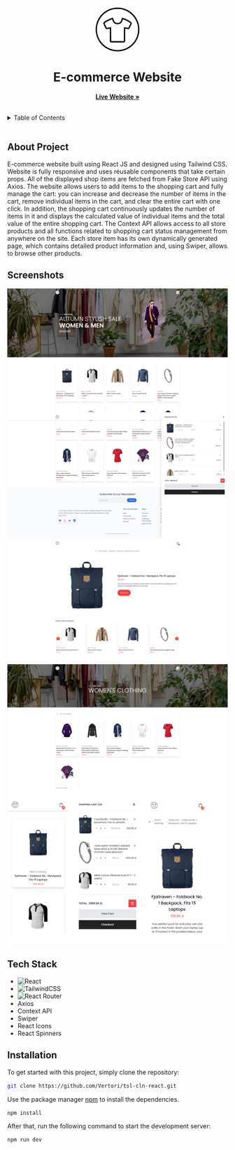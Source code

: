 <br/>
<div align="center">
  <a href="">
    <img src="src/assets/store_logo.png" width="100" alt="Logo">
  </a>

  <h1 align="center">E-commerce Website</h1>

  <p align="center">
    <a href=""><strong>Live Website »</strong></a>
    <br/>
    <br/>
  </p>
</div>

<details>
  <summary>Table of Contents</summary>
  <ol>
    <li>
      <a href="#about-project">About Project</a>
    </li>
    <li>
      <a href="#screenshots">Screenshots</a>
    </li>
    <li><a href="#tech-stack">Tech Stack</a></li>
    <li>
      <a href="#installation">Installation</a>
    </li>
  </ol>
</details>
 <br />

## About Project

E-commerce website built using React JS and designed using Tailwind CSS. Website is fully responsive and uses reusable components that take certain props. All of the displayed shop items are fetched from Fake Store API using Axios. The website allows users to add items to the shopping cart and fully manage the cart: you can increase and decrease the number of items in the cart, remove individual items in the cart, and clear the entire cart with one click. In addition, the shopping cart continuously updates the number of items in it and displays the calculated value of individual items and the total value of the entire shopping cart. The Context API allows access to all store products and all functions related to shopping cart status management from anywhere on the site. Each store item has its own dynamically generated page, which contains detailed product information and, using Swiper, allows to browse other products.

## Screenshots

<img src="readmeAssets/ecommerceScreen1.png"/>
<img src="readmeAssets/ecommerceScreen2.png"/>
<img src="readmeAssets/ecommerceScreen3.png"/>
<img src="readmeAssets/ecommerceScreen4.png"/>
<img src="readmeAssets/ecommerceMobileScreen1.png"/>

## Tech Stack

- ![React](https://img.shields.io/badge/react-%2320232a.svg?style=for-the-badge&logo=react&logoColor=%2361DAFB)
- ![TailwindCSS](https://img.shields.io/badge/tailwindcss-%2338B2AC.svg?style=for-the-badge&logo=tailwind-css&logoColor=white)
- ![React Router](https://img.shields.io/badge/React_Router-CA4245?style=for-the-badge&logo=react-router&logoColor=white)
- Axios
- Context API
- Swiper
- React Icons
- React Spinners

## Installation

To get started with this project, simply clone the repository:

```bash
git clone https://github.com/Vertori/tsl-cln-react.git
```

Use the package manager [npm](https://www.npmjs.com/) to install the dependencies.

```bash
npm install
```

After that, run the following command to start the development server:

```bash
npm run dev
```
